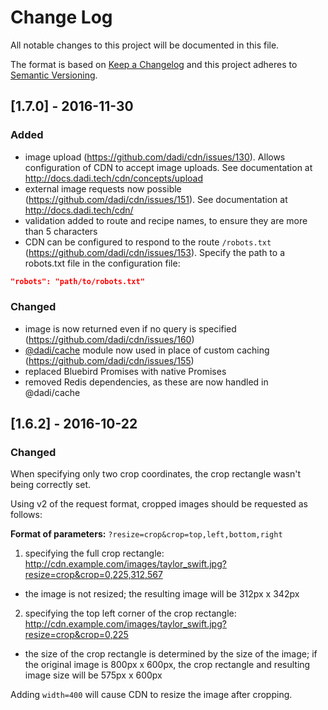 # Change Log
All notable changes to this project will be documented in this file.

The format is based on [Keep a Changelog](http://keepachangelog.com/)
and this project adheres to [Semantic Versioning](http://semver.org/).

## [1.7.0] - 2016-11-30

### Added
* image upload (https://github.com/dadi/cdn/issues/130). Allows configuration of CDN to accept image uploads. See documentation at http://docs.dadi.tech/cdn/concepts/upload
* external image requests now possible (https://github.com/dadi/cdn/issues/151). See documentation at http://docs.dadi.tech/cdn/
* validation added to route and recipe names, to ensure they are more than 5 characters
* CDN can be configured to respond to the route `/robots.txt` (https://github.com/dadi/cdn/issues/153). Specify the path to a robots.txt file in the configuration file:

```json
"robots": "path/to/robots.txt"
```

### Changed
* image is now returned even if no query is specified (https://github.com/dadi/cdn/issues/160)
* [@dadi/cache](http://www.npmjs.org/@dadi/cache) module now used in place of custom caching (https://github.com/dadi/cdn/issues/155)
* replaced Bluebird Promises with native Promises
* removed Redis dependencies, as these are now handled in @dadi/cache

## [1.6.2] - 2016-10-22
### Changed
When specifying only two crop coordinates, the crop rectangle wasn't being correctly set.

Using v2 of the request format, cropped images should be requested as follows:

**Format of parameters:** `?resize=crop&crop=top,left,bottom,right`

1. specifying the full crop rectangle: http://cdn.example.com/images/taylor_swift.jpg?resize=crop&crop=0,225,312,567
  * the image is not resized; the resulting image will be 312px x 342px
2. specifying the top left corner of the crop rectangle: http://cdn.example.com/images/taylor_swift.jpg?resize=crop&crop=0,225
  * the size of the crop rectangle is determined by the size of the image; if the original image is 800px x 600px, the crop rectangle and resulting image size will be 575px x 600px

Adding `width=400` will cause CDN to resize the image after cropping.

